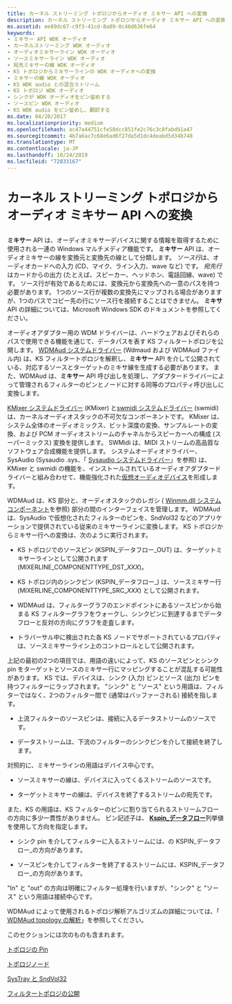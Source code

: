 ```yaml
---
title: カーネル ストリーミング トポロジからオーディオ ミキサー API への変換
description: カーネル ストリーミング トポロジからオーディオ ミキサー API への変換
ms.assetid: ee89dc67-c9f3-41cd-8a09-0c46d636fe64
keywords:
- ミキサー API WDK オーディオ
- カーネルストリーミング WDK オーディオ
- オーディオミキサーライン WDK オーディオ
- ソースミキサーライン WDK オーディオ
- 宛先ミキサーの線 WDK オーディオ
- KS トポロジからミキサーラインの WDK オーディオへの変換
- ミキサーの線 WDK オーディオ
- KS WDK audio との混合ストリーム
- KS トポロジ WDK オーディオ
- シンクが WDK オーディオをピン留めする
- ソースピン WDK オーディオ
- KS WDK audio をピン留めし、翻訳する
ms.date: 04/20/2017
ms.localizationpriority: medium
ms.openlocfilehash: ac47a44751cfe58dcc851fe2c76c3c8fabd91a47
ms.sourcegitcommit: 4b7a6ac7c68e6ad6f27da5d1dc4deabd5d34b748
ms.translationtype: MT
ms.contentlocale: ja-JP
ms.lasthandoff: 10/24/2019
ms.locfileid: "72833167"
---
```

# <a name="kernel-streaming-topology-to-audio-mixer-api-translation"></a>カーネル ストリーミング トポロジからオーディオ ミキサー API への変換


## <span id="kernel_streaming_topology_to_audio_mixer_api_translation"></span><span id="KERNEL_STREAMING_TOPOLOGY_TO_AUDIO_MIXER_API_TRANSLATION"></span>


**ミキサー** API は、オーディオミキサーデバイスに関する情報を取得するために使用される一連の Windows マルチメディア機能です。 **ミキサー** API は、オーディオミキサーの線を変換元と変換先の線として分類します。 *ソース行*は、オーディオカードへの入力 (CD、マイク、ライン入力、wave など) です。 *宛先行*はカードからの出力 (たとえば、スピーカー、ヘッドホン、電話回線、wave) です。 ソース行が有効であるためには、変換元から変換先への一意のパスを持つ必要があります。 1つのソース行が複数の変換先にマップされる場合がありますが、1つのパスでコピー先の行にソース行を接続することはできません。 **ミキサ**API の詳細については、Microsoft Windows SDK のドキュメントを参照してください。

オーディオアダプター用の WDM ドライバーは、ハードウェアおよびそれらのパスで使用できる機能を通じて、データパスを表す KS フィルタートポロジを公開します。 [WDMAud システムドライバー](user-mode-wdm-audio-components.md#wdmaud_system_driver) (Wdmaud および WDMAud ファイル内) は、KS フィルタートポロジを解釈し、**ミキサー** API を介して公開されている、対応するソースとターゲットのミキサ線を生成する必要があります。 また、WDMAud は、**ミキサー** API 呼び出しを処理し、アダプタードライバーによって管理されるフィルターのピンとノードに対する同等のプロパティ呼び出しに変換します。

[KMixer システムドライバー](kernel-mode-wdm-audio-components.md#kmixer_system_driver) (KMixer) と[swmidi システムドライバー](kernel-mode-wdm-audio-components.md#swmidi_system_driver) (swmidi) は、カーネルオーディオスタックの不可欠なコンポーネントです。 KMixer は、システム全体のオーディオミックス、ビット深度の変換、サンプルレートの変換、および PCM オーディオストリームのチャネルからスピーカーへの構成 (スーパーミックス) 変換を提供します。 SWMidi は、MIDI ストリームの高品質なソフトウェア合成機能を提供します。 システムオーディオドライバー、SysAudio (Sysaudio .sys、「 [Sysaudio システムドライバー](kernel-mode-wdm-audio-components.md#sysaudio_system_driver)」を参照) は、KMixer と swmidi の機能を、インストールされているオーディオアダプタードライバーと組み合わせて、機能強化された[仮想オーディオデバイス](virtual-audio-devices.md)を形成します。

WDMAud は、KS 部分と、オーディオスタックのレガシ ( [Winmm.dll システムコンポーネント](user-mode-wdm-audio-components.md#winmm_system_component)を参照) 部分の間のインターフェイスを管理します。 WDMAud は、SysAudio で仮想化されたフィルターのピンを、SndVol32 などのアプリケーションで提供されている従来のミキサーラインに変換します。 KS トポロジからミキサー行への変換は、次のように実行されます。

-   KS トポロジでのソースピン (KSPIN\_データフロー\_OUT) は、ターゲットミキサーラインとして公開されます (MIXERLINE\_COMPONENTTYPE\_DST\_*XXX*)。

-   KS トポロジ内のシンクピン (KSPIN\_データフロー\_) は、ソースミキサー行 (MIXERLINE\_COMPONENTTYPE\_SRC\_*XXX*) として公開されます。

-   WDMAud は、フィルターグラフのエンドポイントにあるソースピンから始まる KS フィルターグラフをウォークし、シンクピンに到達するまでデータフローと反対の方向にグラフを走査します。

-   トラバーサル中に検出された各 KS ノードでサポートされているプロパティは、ソースミキサーライン上のコントロールとして公開されます。

上記の最初の2つの項目では、用語の違いによって、KS のソースピンとシンク pin をターゲットとソースのミキサー行にマッピングすることが混乱する可能性があります。 KS では、デバイスは、シンク (入力) ピンとソース (出力) ピンを持つフィルターにラップされます。 "シンク" と "ソース" という用語は、フィルターではなく、2つのフィルター間で (通常はバッファーされる) 接続を指します。

-   上流フィルターのソースピンは、接続に入るデータストリームのソースです。

-   データストリームは、下流のフィルターのシンクピンを介して接続を終了します。

対照的に、ミキサーラインの用語はデバイス中心です。

-   ソースミキサーの線は、デバイスに入ってくるストリームのソースです。

-   ターゲットミキサーの線は、デバイスを終了するストリームの宛先です。

また、KS の用語は、KS フィルターのピンに割り当てられるストリームフローの方向に多少一貫性がありません。 ピン記述子は、 [**Kspin\_データフロー**](https://docs.microsoft.com/windows-hardware/drivers/ddi/ks/ne-ks-kspin_dataflow)列挙値を使用して方向を指定します。

-   シンク pin を介してフィルターに入るストリームには、の KSPIN\_データフロー\_の方向があります。

-   ソースピンを介してフィルターを終了するストリームには、KSPIN\_データフロー\_の方向があります。

"In" と "out" の方向は明確にフィルター処理を行いますが、"シンク" と "ソース" という用語は接続中心です。

WDMAud によって使用されるトポロジ解析アルゴリズムの詳細については、「 [WDMAud topology の解析](wdmaud-topology-parsing.md)」を参照してください。

このセクションには次のものも含まれます。

[トポロジの Pin](topology-pins.md)

[トポロジノード](topology-nodes.md)

[SysTray と SndVol32](systray-and-sndvol32.md)

[フィルタートポロジの公開](exposing-filter-topology.md)

 

 





